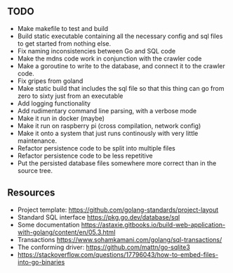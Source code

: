
## TODO

* Make makefile to test and build
* Build static executable containing all the necessary config and sql files to
  get started from nothing else.
* Fix naming inconsistencies between Go and SQL code
* Make the mdns code work in conjunction with the crawler code
* Make a goroutine to write to the database, and connect it to the crawler code.
* Fix gripes from goland
* Make static build that includes the sql file so that this thing
  can go from zero to sixty just from an executable
* Add logging functionality
* Add rudimentary command line parsing, with a verbose mode
* Make it run in docker (maybe)
* Make it run on raspberry pi (cross compilation, network config)
* Make it onto a system that just runs continously with very little maintenance.
* Refactor persistence code to be split into multiple files
* Refactor persistence code to be less repetitive
* Put the persisted database files somewhere more correct than in the source tree.

## Resources

* Project template: https://github.com/golang-standards/project-layout
* Standard SQL interface https://pkg.go.dev/database/sql
* Some documentation https://astaxie.gitbooks.io/build-web-application-with-golang/content/en/05.3.html
* Transactions https://www.sohamkamani.com/golang/sql-transactions/
* The conforming driver: https://github.com/mattn/go-sqlite3
* https://stackoverflow.com/questions/17796043/how-to-embed-files-into-go-binaries
